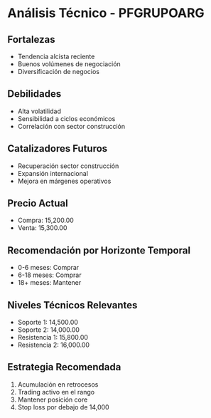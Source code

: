 # Análisis Técnico - PFGRUPOARG

## Fortalezas

- Tendencia alcista reciente
- Buenos volúmenes de negociación
- Diversificación de negocios

## Debilidades

- Alta volatilidad
- Sensibilidad a ciclos económicos
- Correlación con sector construcción

## Catalizadores Futuros

- Recuperación sector construcción
- Expansión internacional
- Mejora en márgenes operativos

## Precio Actual

- Compra: 15,200.00
- Venta: 15,300.00

## Recomendación por Horizonte Temporal

- 0-6 meses: Comprar
- 6-18 meses: Comprar
- 18+ meses: Mantener

## Niveles Técnicos Relevantes

- Soporte 1: 14,500.00
- Soporte 2: 14,000.00
- Resistencia 1: 15,800.00
- Resistencia 2: 16,000.00

## Estrategia Recomendada

1. Acumulación en retrocesos
2. Trading activo en el rango
3. Mantener posición core
4. Stop loss por debajo de 14,000

